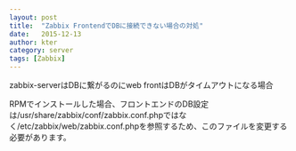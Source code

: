 ```yaml
---
layout: post
title:  "Zabbix FrontendでDBに接続できない場合の対処"
date:   2015-12-13
author: kter
category: server
tags: [Zabbix]
---
```

zabbix-serverはDBに繋がるのにweb frontはDBがタイムアウトになる場合

RPMでインストールした場合、フロントエンドのDB設定は/usr/share/zabbix/conf/zabbix.conf.phpではなく/etc/zabbix/web/zabbix.conf.phpを参照するため、このファイルを変更する必要があります。
